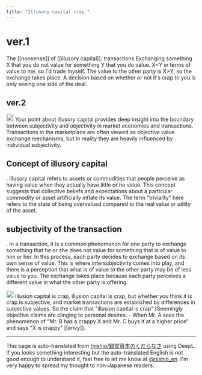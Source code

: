 ```yaml
---
title: "Illusory capital crap."
---
```



# ver.1
The [[nonsense]] of [[illusory capital]].
transactions
Exchanging something X that you do not value for something Y that you do value.
X<Y in terms of value to me, so I'd trade myself.
The value to the other party is X>Y, so the exchange takes place.
A decision based on whether or not it's crap to you is only seeing one side of the deal.

## ver.2
<img src='https://scrapbox.io/api/pages/nishio-en/gpt/icon' alt='gpt.icon' height="19.5"/>
Your point about illusory capital provides deep insight into the boundary between subjectivity and objectivity in market economies and transactions. Transactions in the marketplace are often viewed as objective value exchange mechanisms, but in reality they are heavily influenced by individual subjectivity.

## Concept of illusory capital
.
Illusory capital refers to assets or commodities that people perceive as having value when they actually have little or no value. This concept suggests that collective beliefs and expectations about a particular commodity or asset artificially inflate its value. The term "triviality" here refers to the state of being overvalued compared to the real value or utility of the asset.

## subjectivity of the transaction
.
In a transaction, it is a common phenomenon for one party to exchange something that he or she does not value for something that is of value to him or her. In this process, each party decides to exchange based on its own sense of value. This is where intersubjectivity comes into play, and there is a perception that what is of value to the other party may be of less value to you. The exchange takes place because each party perceives a different value in what the other party is offering.

<img src='https://scrapbox.io/api/pages/nishio-en/nishio/icon' alt='nishio.icon' height="19.5"/>
Illusion capital is crap, illusion capital is crap, but whether you think it is crap is subjective, and market transactions are established by differences in subjective values. So the claim that "illusion capital is crap" [Seemingly objective claims are clinging to personal desires.
- When Mr. A sees the phenomenon of "Mr. B has a crappy X and Mr. C buys it at a higher price" and says "X is crappy" [[envy]].


---
This page is auto-translated from [/nishio/錯覚資本のくだらなさ](https://scrapbox.io/nishio/錯覚資本のくだらなさ) using DeepL. If you looks something interesting but the auto-translated English is not good enough to understand it, feel free to let me know at [@nishio_en](https://twitter.com/nishio_en). I'm very happy to spread my thought to non-Japanese readers.
